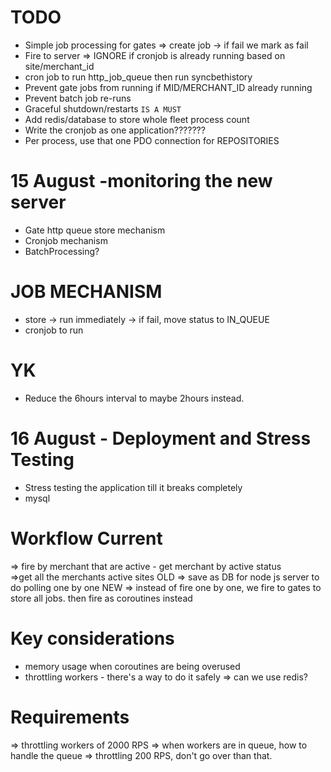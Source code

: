 # TODO
- Simple job processing for gates => create job -> if fail we mark as fail
- Fire to server => IGNORE if cronjob is already running based on site/merchant_id
- cron job to run http_job_queue then run syncbethistory
- Prevent gate jobs from running if MID/MERCHANT_ID already running
- Prevent batch job re-runs
- Graceful shutdown/restarts `IS A MUST`
- Add redis/database to store whole fleet process count
- Write the cronjob as one application???????
- Per process, use that one PDO connection for REPOSITORIES

# 15 August -monitoring the new server
- Gate http queue store mechanism
- Cronjob mechanism
- BatchProcessing?
# JOB MECHANISM
- store -> run immediately -> if fail, move status to IN_QUEUE
- cronjob to run

# YK
- Reduce the 6hours interval to maybe 2hours instead.

# 16 August - Deployment and Stress Testing 
- Stress testing the application till it breaks completely
- mysql 

# Workflow Current
=> fire by merchant that are active - get merchant by active status  
    =>get all the merchants active sites 
        OLD => save as DB for node js server to do polling one by one
        NEW => instead of fire one by one, we fire to gates to store all jobs. then fire as coroutines instead

# Key considerations
- memory usage when coroutines are being overused
- throttling workers - there's a way to do it safely => can we use redis? 

# Requirements
=> throttling workers of 2000 RPS
=> when workers are in queue, how to handle the queue 
=> throttling 200 RPS, don't go over than that. 
